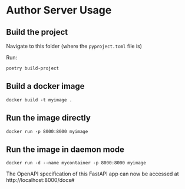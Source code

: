 # Author Server Usage

## Build the project
Navigate to this folder (where the `pyproject.toml` file is)

Run:
``` shell
poetry build-project
```

## Build a docker image

``` shell
docker build -t myimage .
```

## Run the image directly

``` shell
docker run -p 8000:8000 myimage
```

## Run the image in daemon mode

``` shell
docker run -d --name mycontainer -p 8000:8000 myimage
```

The OpenAPI specification of this FastAPI app can now be accessed at http://localhost:8000/docs#

